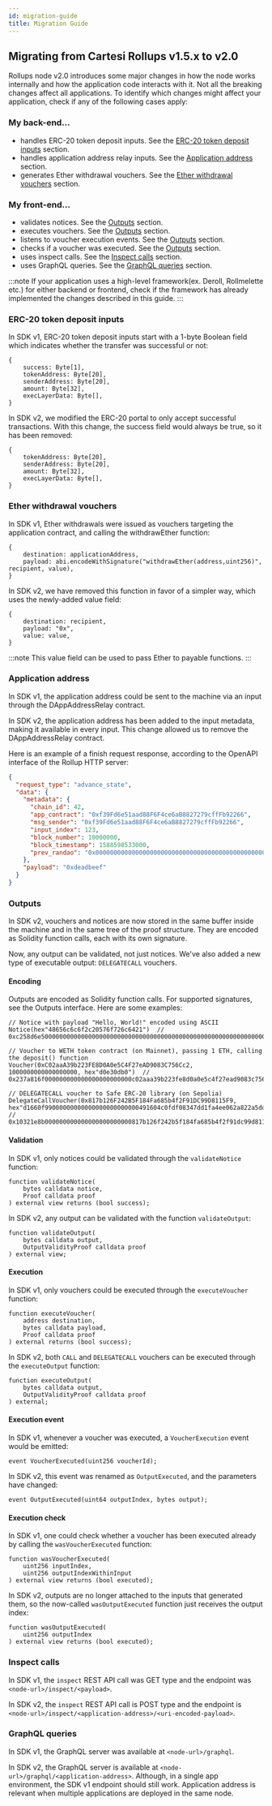 ```yaml
---
id: migration-guide
title: Migration Guide
---
```


## Migrating from Cartesi Rollups v1.5.x to v2.0

Rollups node v2.0 introduces some major changes in how the node works internally and how the application code interacts with it. Not all the breaking changes affect all applications. To identify which changes might affect your application, check if any of the following cases apply:

### My back-end...
- handles ERC-20 token deposit inputs. See the [ERC-20 token deposit inputs](#erc-20-token-deposit-inputs) section.
- handles application address relay inputs. See the [Application address](#application-address) section.
- generates Ether withdrawal vouchers. See the [Ether withdrawal vouchers](#ether-withdrawal-vouchers) section.

### My front-end...
- validates notices. See the [Outputs](#outputs) section.
- executes vouchers. See the [Outputs](#outputs) section.
- listens to voucher execution events. See the [Outputs](#outputs) section.
- checks if a voucher was executed. See the [Outputs](#outputs) section.
- uses inspect calls. See the [Inspect calls](#inspect-calls) section.
- uses GraphQL queries. See the [GraphQL queries](#graphql-queries) section.

:::note
If your application uses a high-level framework(ex. Deroll, Rollmelette etc.) for either backend or frontend, check if the framework has already implemented the changes described in this guide.
:::

### ERC-20 token deposit inputs

In SDK v1, ERC-20 token deposit inputs start with a 1-byte Boolean field which indicates whether the transfer was successful or not:

```
{
    success: Byte[1],
    tokenAddress: Byte[20],
    senderAddress: Byte[20],
    amount: Byte[32],
    execLayerData: Byte[],
}
```

In SDK v2, we modified the ERC-20 portal to only accept successful transactions. With this change, the success field would always be true, so it has been removed:

```
{ 
    tokenAddress: Byte[20],
    senderAddress: Byte[20],
    amount: Byte[32],
    execLayerData: Byte[],
}
```

### Ether withdrawal vouchers

In SDK v1, Ether withdrawals were issued as vouchers targeting the application contract, and calling the withdrawEther function:

```
{
    destination: applicationAddress,
    payload: abi.encodeWithSignature("withdrawEther(address,uint256)", recipient, value),
}
```

In SDK v2, we have removed this function in favor of a simpler way, which uses the newly-added value field:

```
{
    destination: recipient,
    payload: "0x",
    value: value,
}
```

:::note
This value field can be used to pass Ether to payable functions.
:::

### Application address

In SDK v1, the application address could be sent to the machine via an input through the DAppAddressRelay contract.

In SDK v2, the application address has been added to the input metadata, making it available in every input. This change allowed us to remove the DAppAddressRelay contract.

Here is an example of a finish request response, according to the OpenAPI interface of the Rollup HTTP server:

```json
{
  "request_type": "advance_state",
  "data": {
    "metadata": {
      "chain_id": 42,
      "app_contract": "0xf39Fd6e51aad88F6F4ce6aB8827279cffFb92266",
      "msg_sender": "0xf39Fd6e51aad88F6F4ce6aB8827279cffFb92266",
      "input_index": 123,
      "block_number": 10000000,
      "block_timestamp": 1588598533000,
      "prev_randao": "0x0000000000000000000000000000000000000000000000000000000000000001"
    },
    "payload": "0xdeadbeef"
  }
}
```

### Outputs

In SDK v2, vouchers and notices are now stored in the same buffer inside the machine and in the same tree of the proof structure. They are encoded as Solidity function calls, each with its own signature.

Now, any output can be validated, not just notices. We've also added a new type of executable output: `DELEGATECALL` vouchers.

#### Encoding

Outputs are encoded as Solidity function calls. For supported signatures, see the Outputs interface. Here are some examples:

```
// Notice with payload "Hello, World!" encoded using ASCII
Notice(hex"48656c6c6f2c20576f726c6421")  // 0xc258d6e50000000000000000000000000000000000000000000000000000000000000020000000000000000000000000000000000000000000000000000000000000000d48656c6c6f2c20576f726c642100000000000000000000000000000000000000

// Voucher to WETH token contract (on Mainnet), passing 1 ETH, calling the deposit() function
Voucher(0xC02aaA39b223FE8D0A0e5C4F27eAD9083C756Cc2, 1000000000000000000, hex"d0e30db0")  // 0x237a816f000000000000000000000000c02aaa39b223fe8d0a0e5c4f27ead9083c756cc20000000000000000000000000000000000000000000000000de0b6b3a764000000000000000000000000000000000000000000000000000000000000000000600000000000000000000000000000000000000000000000000000000000000004d0e30db000000000000000000000000000000000000000000000000000000000

// DELEGATECALL voucher to Safe ERC-20 library (on Sepolia)
DelegateCallVoucher(0x817b126F242B5F184Fa685b4f2F91DC99D8115F9, hex"d1660f99000000000000000000000000491604c0fdf08347dd1fa4ee062a822a5dd06b5d000000000000000000000000d8da6bf26964af9d7eed9e03e53415d37aa960450000000000000000000000000000000000000000000000000de0b6b3a7640000")  // 0x10321e8b000000000000000000000000817b126f242b5f184fa685b4f2f91dc99d8115f900000000000000000000000000000000000000000000000000000000000000400000000000000000000000000000000000000000000000000000000000000064d1660f99000000000000000000000000491604c0fdf08347dd1fa4ee062a822a5dd06b5d000000000000000000000000d8da6bf26964af9d7eed9e03e53415d37aa960450000000000000000000000000000000000000000000000000de0b6b3a764000000000000000000000000000000000000000000000000000000000000
```

#### Validation

In SDK v1, only notices could be validated through the `validateNotice` function:

```solidity
function validateNotice(
    bytes calldata notice,
    Proof calldata proof
) external view returns (bool success);
```

In SDK v2, any output can be validated with the function `validateOutput`:

```solidity
function validateOutput(
    bytes calldata output,
    OutputValidityProof calldata proof
) external view;
```

#### Execution

In SDK v1, only vouchers could be executed through the `executeVoucher` function:

```solidity
function executeVoucher(
    address destination,
    bytes calldata payload,
    Proof calldata proof
) external returns (bool success);
```

In SDK v2, both `CALL` and `DELEGATECALL` vouchers can be executed through the `executeOutput` function:

```solidity
function executeOutput(
    bytes calldata output,
    OutputValidityProof calldata proof
) external;
```

#### Execution event

In SDK v1, whenever a voucher was executed, a `VoucherExecution` event would be emitted:

```solidity
event VoucherExecuted(uint256 voucherId);
```

In SDK v2, this event was renamed as `OutputExecuted`, and the parameters have changed:

```solidity
event OutputExecuted(uint64 outputIndex, bytes output);
```

#### Execution check

In SDK v1, one could check whether a voucher has been executed already by calling the `wasVoucherExecuted` function:

```solidity
function wasVoucherExecuted(
    uint256 inputIndex,
    uint256 outputIndexWithinInput
) external view returns (bool executed);
```

In SDK v2, outputs are no longer attached to the inputs that generated them, so the now-called `wasOutputExecuted` function just receives the output index:

```solidity
function wasOutputExecuted(
    uint256 outputIndex
) external view returns (bool executed);
```

### Inspect calls

In SDK v1, the `inspect` REST API call was GET type and the endpoint was `<node-url>/inspect/<payload>`.

In SDK v2, the `inspect` REST API call is POST type and the endpoint is `<node-url>/inspect/<application-address>/<uri-encoded-payload>`.

### GraphQL queries

In SDK v1, the GraphQL server was available at `<node-url>/graphql`.

In SDK v2, the GraphQL server is available at `<node-url>/graphql/<application-address>`. Although, in a single app environment, the SDK v1 endpoint should still work. Application address is relevant when multiple applications are deployed in the same node.

